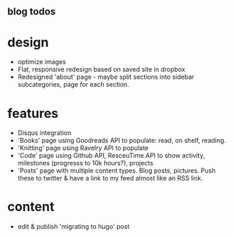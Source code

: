 blog todos
---

# design

* optimize images
* Flat, responsive redesign based on saved site in dropbox
* Redesigned 'about' page - maybe split sections into sidebar subcategories, page for each section.

# features

* Disqus integration
* 'Books' page using Goodreads API to populate: read, on shelf, reading.
* 'Knitting' page using Ravelry API to populate
* 'Code' page using Github API, ResceuTime API to show activity, milestones (progresss to 10k
  hours?), projects
* 'Posts' page with multiple content types. Blog posts, pictures. Push these to twitter & have a
  link to my feed almost like an RSS link.

# content

* edit & publish 'migrating to hugo' post
